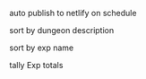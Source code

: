 auto publish to netlify on schedule

sort by dungeon description

sort by exp name

tally Exp totals
